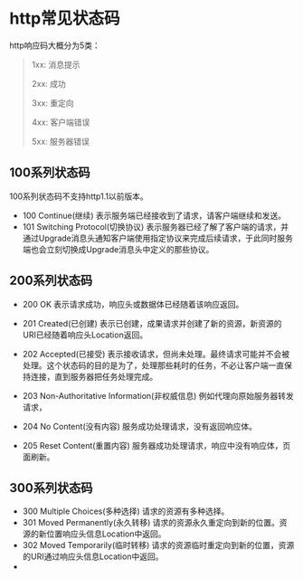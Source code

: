 # http常见状态码

http响应码大概分为5类：

> 1xx: 消息提示
>
> 2xx: 成功
>
> 3xx: 重定向
>
> 4xx: 客户端错误
>
> 5xx: 服务器错误

## 100系列状态码

100系列状态码不支持http1.1以前版本。

- 100 Continue(继续) 表示服务端已经接收到了请求，请客户端继续和发送。
- 101 Switching Protocol(切换协议) 表示服务器已经了解了客户端的请求，并通过Upgrade消息头通知客户端使用指定协议来完成后续请求，于此同时服务端也会立刻切换成Upgrade消息头中定义的那些协议。

## 200系列状态码

- 200 OK 表示请求成功，响应头或数据体已经随着该响应返回。
- 201 Created(已创建) 表示已创建，成果请求并创建了新的资源，新资源的URI已经随着响应头Location返回。
- 202 Accepted(已接受) 表示接收请求，但尚未处理。最终请求可能并不会被处理。这个状态码的目的是为了，处理那些耗时的任务，不必让客户端一直保持连接，直到服务器把任务处理完成。

- 203 Non-Authoritative Information(非权威信息) 例如代理向原始服务器转发请求，
- 204 No Content(没有内容) 服务成功处理请求，没有返回响应体。
- 205 Reset Content(重置内容) 服务器成功处理请求，响应中没有响应体，页面刷新。

## 300系列状态码

- 300 Multiple Choices(多种选择) 请求的资源有多种选择。
- 301 Moved Permanently(永久转移) 请求的资源永久重定向到新的位置。资源的新位置响应头信息Location中返回。
- 302 Moved Temporarily(临时转移) 请求的资源临时重定向到新的位置，资源的URI通过响应头信息Location中返回。
- 